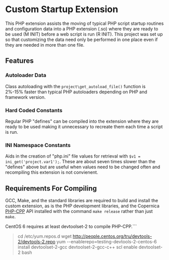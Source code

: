 # Custom Startup Extension
This PHP extension assists the moving of typical PHP script startup routines and configuration data into a PHP extension (.so) where they are ready to be used (M INIT) before a web script is run (R INIT). This project was set up so that customizing the data need only be performed in one place even if they are needed in more than one file.

## Features

### Autoloader Data
Class autoloading with the ```project\get_autoload_file()``` function is 2%-15% faster than typical PHP autoloaders depending on PHP and framework version.

### Hard Coded Constants
Regular PHP "defines" can be compiled into the extension where they are ready to be used making it unnecessary to recreate them each time a script is run.

### INI Namespace Constants
Aids in the creation of "php.ini" file values for retrieval with ```$v1 = ini_get('project.var1');```. These are about seven times slower than the "defines" above but are useful when values need to be changed often and recompiling this extension is not convienent.

## Requirements For Compiling
GCC, Make, and the standard libraries are required to build and install the custom extension, as is the PHP development libraries, and the Copernica [PHP-CPP](http://www.phpcpp.com) API installed with the command ```make release``` rather than just ```make```.

CentOS 6 requires at least devtoolset-2 to compile PHP-CPP.```
> cd /etc/yum.repos.d
> wget http://people.centos.org/tru/devtools-2/devtools-2.repo
> yum --enablerepo=testing-devtools-2-centos-6 install devtoolset-2-gcc devtoolset-2-gcc-c++
> scl enable devtoolset-2 bash
```
